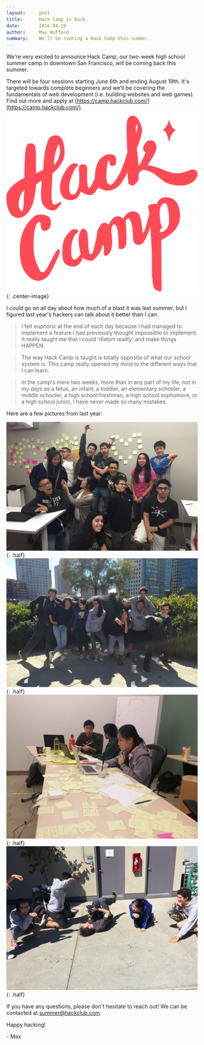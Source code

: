 ```yaml
---
layout:     post
title:      Hack Camp Is Back
date:       2016-04-28
author:     Max Wofford
summary:    We'll be running a Hack Camp this summer.
---
```


We're very excited to announce Hack Camp, our two-week high school summer camp
in downtown San Francisco, will be coming back this summer.

There will be four sessions starting June 6th and ending August 19th. It's
targeted towards complete beginners and we'll be covering the fundamentals of
web development (i.e. building websites and web games). Find out more and apply
at [https://camp.hackclub.com/](https://camp.hackclub.com/).

![Hack Camp][hackcamp logo]{: .center-image}

I could go on all day about how much of a blast it was last summer, but I
figured last year's hackers can talk about it better than I can.

> I felt euphoric at the end of each day because I had managed to implement a
> feature I had previously thought impossible to implement. It really taught me
> that I could 'distort reality' and make things HAPPEN.

> The way Hack Camp is taught is totally opposite of what our school system is.
> This camp really opened my mind to the different ways that I can learn.

>  In the camp's mere two weeks, more than in any part of my life, not in my
>  days as a fetus, an infant, a toddler, an elementary schooler, a middle
>  schooler, a high school freshman, a high school sophomore, or a high school
>  junior, I have never made so many mistakes.

Here are a few pictures from last year:

![Group photo with Tom Preston-Werner][hackcamp group photo]{: .half}
![Group photo of our third session][hackcamp]{: .half}
![Hackers working on a post-it littered table][hackcamp brainstorm]{: .half}
![Hackers pretending to be cats][hackcamp energizer]{: .half}

If you have any questions, please don't hesitate to reach out! We can be
contacted at [summer@hackclub.com](mailto:summer@hackclub.com).

Happy hacking!

\- Max

[hackcamp logo]: /assets/hackcamp_logo.svg "Thanks for making the logo Jessica!"
[hackcamp group photo]: /assets/hackcamp_group_photo.jpg "Tom Preston-Werner showed up"
[hackcamp]: /assets/hackcamp.jpg "Fantastic group picture with our third session"
[hackcamp brainstorm]: /assets/hackcamp_brainstorming.jpg "Brainstorming with post-its"
[hackcamp energizer]: /assets/hackcamp_energizer.jpg "I think this was our best impression of a cat"

